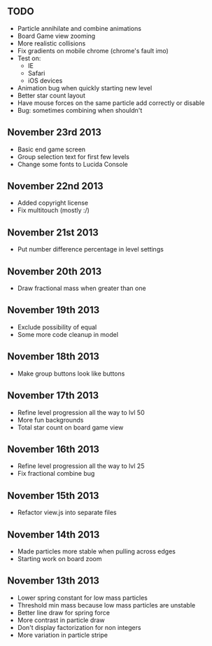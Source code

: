 TODO
----------
* Particle annihilate and combine animations
* Board Game view zooming
* More realistic collisions
* Fix gradients on mobile chrome (chrome's fault imo)
* Test on:
  * IE
  * Safari
  * iOS devices
* Animation bug when quickly starting new level
* Better star count layout
* Have mouse forces on the same particle add correctly or disable
* Bug: sometimes combining when shouldn't

November 23rd 2013
----------
* Basic end game screen
* Group selection text for first few levels
* Change some fonts to Lucida Console

November 22nd 2013
----------
* Added copyright license
* Fix multitouch (mostly :/)

November 21st 2013
----------
* Put number difference percentage in level settings

November 20th 2013
----------
* Draw fractional mass when greater than one

November 19th 2013
----------
* Exclude possibility of equal
* Some more code cleanup in model

November 18th 2013
----------
* Make group buttons look like buttons

November 17th 2013
----------
* Refine level progression all the way to lvl 50
* More fun backgrounds
* Total star count on board game view

November 16th 2013
----------
* Refine level progression all the way to lvl 25
* Fix fractional combine bug

November 15th 2013
----------
* Refactor view.js into separate files

November 14th 2013
----------
* Made particles more stable when pulling across edges
* Starting work on board zoom

November 13th 2013
----------
* Lower spring constant for low mass particles
* Threshold min mass because low mass particles are unstable
* Better line draw for spring force
* More contrast in particle draw
* Don't display factorization for non integers
* More variation in particle stripe
